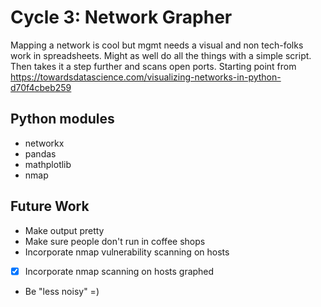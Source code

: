 # Cycle 3: Network Grapher
Mapping a network is cool but mgmt needs a visual and non tech-folks work in spreadsheets.
Might as well do all the things with a simple script. Then takes it a step further and scans open ports. Starting point from https://towardsdatascience.com/visualizing-networks-in-python-d70f4cbeb259
## Python modules
- networkx
- pandas
- mathplotlib
- nmap
## Future Work
- Make output pretty
- Make sure people don't run in coffee shops
- Incorporate nmap vulnerability scanning on hosts
- [X] Incorporate nmap scanning on hosts graphed
- Be "less noisy" =)
